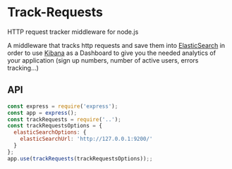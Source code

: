 # Track-Requests

HTTP request tracker middleware for node.js

A middleware that tracks http requests and save them 
into [ElasticSearch](https://www.elastic.co/fr/products/elastic-stack) in order to use [Kibana](https://www.elastic.co/fr/products/kibana) as a
Dashboard to give you the needed analytics of your application (sign up numbers,
number of active users, errors tracking...)  
  
  
## API

<!-- eslint-disable no-unused-vars -->

```js
const express = require('express');
const app = express();
const trackRequests = require('..');
const trackRequestsOptions = {
  elasticSearchOptions: {
    elasticSearchUrl: 'http://127.0.0.1:9200/'
  }
};
app.use(trackRequests(trackRequestsOptions));;
```
